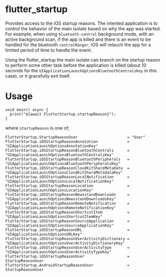 # flutter_startup

Provides access to the iOS startup reasons. The intented application is to control the behavior of the main isolate based on why the app was started. For example, when using `bluetooth-central` background mode, with an active background scan, if the app is killed and there is an event to be handled for the bluetooth `centralManger`, iOS will relauch the app for a limited period of time to handle the event. 

Using the flutter_startup the main isolate can branch on the startup reason to perform some other task before the application is killed  (about 10 seconds for the `UIApplicationLaunchOptionsBluetoothCentralsKey` in this case), or it gracefully exit itself.

# Usage
```
void main() async {
  print("${await FlutterStartup.startupReason}");
}
```
where `startupReason` is one of;

```
FlutterStartup.StartupReasonUser                      = "User"
FlutterStartup.iOSStartupReasonAnnotation             = "UIApplicationLaunchOptionsAnnotationKey"            
FlutterStartup.iOSStartupReasonBluetoothCentrals      = "UIApplicationLaunchOptionsBluetoothCentralsKey"      
FlutterStartup.iOSStartupReasonBluetoothPeripherals   = "UIApplicationLaunchOptionsBluetoothPeripheralsKey"   
FlutterStartup.iOSStartupReasonCloudKitShareMetadata  = "UIApplicationLaunchOptionsCloudKitShareMetadataKey" 
FlutterStartup.iOSStartupReasonLocalNotification      = "UIApplicationLaunchOptionsLocalNotificationKey"      
FlutterStartup.iOSStartupReasonLocation               = "UIApplicationLaunchOptionsLocationKey"               
FlutterStartup.iOSStartupReasonNewsstandDownloads     = "UIApplicationLaunchOptionsNewsstandDownloadsKey"     
FlutterStartup.iOSStartupReasonRemoteNotification     = "UIApplicationLaunchOptionsRemoteNotificationKey"     
FlutterStartup.iOSStartupReasonShortcutItem           = "UIApplicationLaunchOptionsShortcutItemKey"           
FlutterStartup.iOSStartupReasonSourceApplication      = "UIApplicationLaunchOptionsSourceApplicationKey"      
FlutterStartup.iOSStartupReasonURL                    = "UIApplicationLaunchOptionsURLKey"                 
FlutterStartup.iOSStartupReasonUserActivityDictionary = "UIApplicationLaunchOptionsUserActivityDictionaryKey"
FlutterStartup.iOSStartupReasonUserActivityType       = "UIApplicationLaunchOptionsUserActivityTypeKey"   
FlutterStartup.iOSStartupReasonUser                   = StartupReasonUser    
FlutterStartup.AndroidStartupReasonUser               = StartupReasonUser
```
